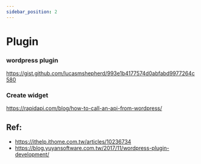 ```yaml
---
sidebar_position: 2
---
```


# Plugin
### wordpress plugin
https://gist.github.com/lucasmshepherd/993e1b4177574d0abfabd9977264c580
### Create widget
https://rapidapi.com/blog/how-to-call-an-api-from-wordpress/

## Ref:
- https://ithelp.ithome.com.tw/articles/10236734
- https://blog.yuyansoftware.com.tw/2017/11/wordpress-plugin-development/
